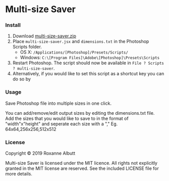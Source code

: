 # Multi-size Saver
### Install

1. Download [multi-size-saver.zip](https://github.com/RoxanneAlbutt/photoshop-multi-size-saver/blob/master/multi-size-saver.zip?raw=true)
2. Place `multi-size-saver.jsx` and `dimensions.txt` in the Photoshop Scripts folder.
	- OS X: `/Applications/[Photoshop]/Presets/Scripts/`
	- Windows: `C:\[Program Files]\Adobe\[Photoshop]\Presets\Scripts`
4. Restart Photoshop. The script should now be available in `File ? Scripts ? multi-size-saver`.
5. Alternatively, if you would like to set this script as a shortcut key you can do so by  

### Usage
Save Photoshop file into multiple sizes in one click.

You can add/remove/edit output sizes by editing the dimensions.txt file. Add the sizes that you would like to save to in the format of "width"x"height" and seperate each size with a ","  Eg. 64x64,256x256,512x512 


### License
Copyright © 2019 Roxanne Albutt 

Multi-size Saver is licensed under the MIT licence. All rights not explicitly granted in the MIT license are reserved. See the included LICENSE file for more details.
